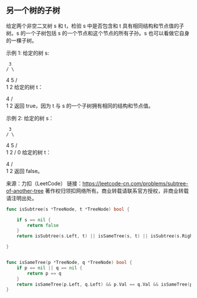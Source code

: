 ##  另一个树的子树

给定两个非空二叉树 s 和 t，检验 s 中是否包含和 t 具有相同结构和节点值的子树。s 的一个子树包括 s 的一个节点和这个节点的所有子孙。s 也可以看做它自身的一棵子树。

示例 1:
给定的树 s:

     3
    / \
   4   5
  / \
 1   2
给定的树 t：

   4 
  / \
 1   2
返回 true，因为 t 与 s 的一个子树拥有相同的结构和节点值。

示例 2:
给定的树 s：

     3
    / \
   4   5
  / \
 1   2
    /
   0
给定的树 t：

   4
  / \
 1   2
返回 false。

来源：力扣（LeetCode）
链接：https://leetcode-cn.com/problems/subtree-of-another-tree
著作权归领扣网络所有。商业转载请联系官方授权，非商业转载请注明出处。
```go
func isSubtree(s *TreeNode, t *TreeNode) bool {

	if s == nil {
		return false
	}
	return isSubtree(s.Left, t) || isSameTree(s, t) || isSubtree(s.Right, t)

}


func isSameTree(p *TreeNode, q *TreeNode) bool {
	if p == nil || q == nil {
		return p == q
	}
	return isSameTree(p.Left, q.Left) && p.Val == q.Val && isSameTree(p.Right, q.Right)
}

```
